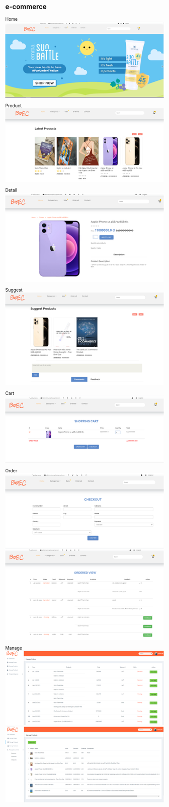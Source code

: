 ## e-commerce
Home
![alt text](https://github.com/PhungHaThiKim/e-commerce/blob/main/imagedemo/home.PNG?raw=true)

Product
![alt text](https://github.com/PhungHaThiKim/e-commerce/blob/main/imagedemo/product.PNG?raw=true)

Detail
![alt text](https://github.com/PhungHaThiKim/e-commerce/blob/main/imagedemo/detail.PNG?raw=true)

Suggest
![alt text](https://github.com/PhungHaThiKim/e-commerce/blob/main/imagedemo/suggest.PNG?raw=true)

Cart
![alt text](https://github.com/PhungHaThiKim/e-commerce/blob/main/imagedemo/cart.PNG?raw=true)

Order
![alt text](https://github.com/PhungHaThiKim/e-commerce/blob/main/imagedemo/checkout.PNG?raw=true)
![alt text](https://github.com/PhungHaThiKim/e-commerce/blob/main/imagedemo/orderview.PNG?raw=true)

Manage
![alt text](https://github.com/PhungHaThiKim/e-commerce/blob/main/imagedemo/manageorder.PNG?raw=true)
![alt text](https://github.com/PhungHaThiKim/e-commerce/blob/main/imagedemo/manageproduct.PNG?raw=true)
